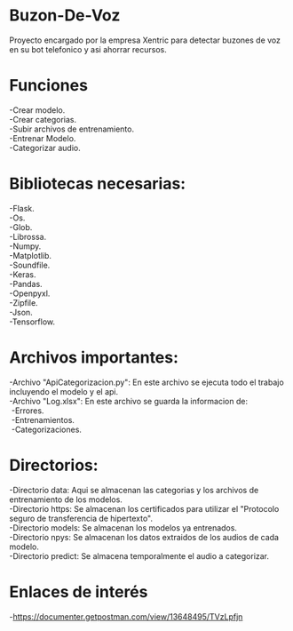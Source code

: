 # Buzon-De-Voz
Proyecto encargado por la empresa Xentric para detectar buzones de voz en su bot telefonico y asi ahorrar recursos.

# Funciones
-Crear modelo.<br>
-Crear categorias.<br>
-Subir archivos de entrenamiento.<br>
-Entrenar Modelo.<br>
-Categorizar audio.<br>


# Bibliotecas necesarias:
-Flask.<br>
-Os.<br>
-Glob.<br>
-Librossa.<br>
-Numpy.<br>
-Matplotlib.<br>
-Soundfile.<br>
-Keras.<br>
-Pandas.<br>
-Openpyxl.<br>
-Zipfile.<br>
-Json.<br>
-Tensorflow.<br>

# Archivos importantes:
 -Archivo "ApiCategorizacion.py": En este archivo se ejecuta todo el trabajo incluyendo el modelo y el api.<br>
 -Archivo "Log.xlsx": En este archivo se guarda la informacion de:<br>
  &nbsp;-Errores.<br>
  &nbsp;-Entrenamientos.<br>
  &nbsp;-Categorizaciones.<br>

# Directorios:
-Directorio data: Aqui se almacenan las categorias y los archivos de entrenamiento de los modelos.<br>
-Directorio https: Se almacenan los certificados para utilizar el "Protocolo seguro de transferencia de hipertexto".<br>
-Directorio models: Se almacenan los modelos ya entrenados.<br>
-Directorio npys: Se almacenan los datos extraidos de los audios de cada modelo.<br>
-Directorio predict: Se almacena temporalmente el audio a categorizar.<br>

# Enlaces de interés
-https://documenter.getpostman.com/view/13648495/TVzLpfjn
